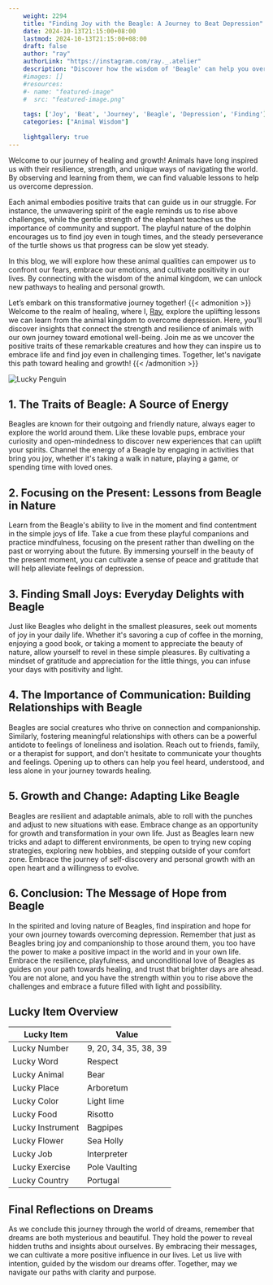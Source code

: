 ```yaml
---
    weight: 2294
    title: "Finding Joy with the Beagle: A Journey to Beat Depression"  # Assuming 'title' column exists
    date: 2024-10-13T21:15:00+08:00
    lastmod: 2024-10-13T21:15:00+08:00
    draft: false
    author: "ray"
    authorLink: "https://instagram.com/ray._.atelier"
    description: "Discover how the wisdom of 'Beagle' can help you overcome depression and find joy in your life journey."
    #images: []
    #resources:
    #- name: "featured-image"
    #  src: "featured-image.png"
    
    tags: ['Joy', 'Beat', 'Journey', 'Beagle', 'Depression', 'Finding']
    categories: ["Animal Wisdom"]
    
    lightgallery: true
---
```

    
Welcome to our journey of healing and growth! Animals have long inspired us with their resilience, strength, and unique ways of navigating the world. By observing and learning from them, we can find valuable lessons to help us overcome depression.

Each animal embodies positive traits that can guide us in our struggle. For instance, the unwavering spirit of the eagle reminds us to rise above challenges, while the gentle strength of the elephant teaches us the importance of community and support. The playful nature of the dolphin encourages us to find joy even in tough times, and the steady perseverance of the turtle shows us that progress can be slow yet steady.

In this blog, we will explore how these animal qualities can empower us to confront our fears, embrace our emotions, and cultivate positivity in our lives. By connecting with the wisdom of the animal kingdom, we can unlock new pathways to healing and personal growth.

Let’s embark on this transformative journey together!
{{< admonition >}}
Welcome to the realm of healing, where I, [Ray](https://instagram.com/ray._.atelier), explore the uplifting lessons we can learn from the animal kingdom to overcome depression. Here, you’ll discover insights that connect the strength and resilience of animals with our own journey toward emotional well-being. Join me as we uncover the positive traits of these remarkable creatures and how they can inspire us to embrace life and find joy even in challenging times. Together, let's navigate this path toward healing and growth!
{{< /admonition >}}

![Lucky Penguin](https://cdn.pixabay.com/photo/2024/09/07/02/34/penguins-9028827_1280.jpg "Lucky Penguin")

## 1. The Traits of Beagle: A Source of Energy
Beagles are known for their outgoing and friendly nature, always eager to explore the world around them. Like these lovable pups, embrace your curiosity and open-mindedness to discover new experiences that can uplift your spirits. Channel the energy of a Beagle by engaging in activities that bring you joy, whether it's taking a walk in nature, playing a game, or spending time with loved ones.

## 2. Focusing on the Present: Lessons from Beagle in Nature
Learn from the Beagle's ability to live in the moment and find contentment in the simple joys of life. Take a cue from these playful companions and practice mindfulness, focusing on the present rather than dwelling on the past or worrying about the future. By immersing yourself in the beauty of the present moment, you can cultivate a sense of peace and gratitude that will help alleviate feelings of depression.

## 3. Finding Small Joys: Everyday Delights with Beagle
Just like Beagles who delight in the smallest pleasures, seek out moments of joy in your daily life. Whether it's savoring a cup of coffee in the morning, enjoying a good book, or taking a moment to appreciate the beauty of nature, allow yourself to revel in these simple pleasures. By cultivating a mindset of gratitude and appreciation for the little things, you can infuse your days with positivity and light.

## 4. The Importance of Communication: Building Relationships with Beagle
Beagles are social creatures who thrive on connection and companionship. Similarly, fostering meaningful relationships with others can be a powerful antidote to feelings of loneliness and isolation. Reach out to friends, family, or a therapist for support, and don't hesitate to communicate your thoughts and feelings. Opening up to others can help you feel heard, understood, and less alone in your journey towards healing.

## 5. Growth and Change: Adapting Like Beagle
Beagles are resilient and adaptable animals, able to roll with the punches and adjust to new situations with ease. Embrace change as an opportunity for growth and transformation in your own life. Just as Beagles learn new tricks and adapt to different environments, be open to trying new coping strategies, exploring new hobbies, and stepping outside of your comfort zone. Embrace the journey of self-discovery and personal growth with an open heart and a willingness to evolve.

## 6. Conclusion: The Message of Hope from Beagle
In the spirited and loving nature of Beagles, find inspiration and hope for your own journey towards overcoming depression. Remember that just as Beagles bring joy and companionship to those around them, you too have the power to make a positive impact in the world and in your own life. Embrace the resilience, playfulness, and unconditional love of Beagles as guides on your path towards healing, and trust that brighter days are ahead. You are not alone, and you have the strength within you to rise above the challenges and embrace a future filled with light and possibility.


## Lucky Item Overview
| Lucky Item          | Value              |
|---------------|--------------------|
| Lucky Number        | 9, 20, 34, 35, 38, 39  |
| Lucky Word          | Respect |
| Lucky Animal        | Bear |
| Lucky Place         | Arboretum     |
| Lucky Color         | Light lime     |
| Lucky Food          | Risotto      |
| Lucky Instrument    | Bagpipes |
| Lucky Flower        | Sea Holly    |
| Lucky Job           | Interpreter       |
| Lucky Exercise      | Pole Vaulting  |
| Lucky Country       | Portugal    |


##  Final Reflections on Dreams

As we conclude this journey through the world of dreams, remember that dreams are both mysterious and beautiful. They hold the power to reveal hidden truths and insights about ourselves. By embracing their messages, we can cultivate a more positive influence in our lives. Let us live with intention, guided by the wisdom our dreams offer. Together, may we navigate our paths with clarity and purpose.
